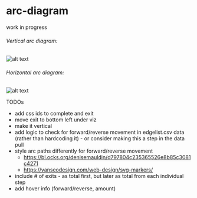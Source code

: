 # arc-diagram

work in progress

###### Vertical arc diagram:
![alt text](https://github.com/schroeder-luna/arc-diagram/blob/master/thumbnail-vertical.PNG)

###### Horizontal arc diagram:
![alt text](https://github.com/schroeder-luna/arc-diagram/blob/master/thumbnail-horizontal.PNG)



TODOs
- add css ids to complete and exit
- move exit to bottom left under viz
- make it vertical
- add logic to check for forward/reverse movement in edgelist.csv data (rather than hardcoding it) - or consider making this a step in the data pull
- style arc paths differently for forward/reverse movement 
    - https://bl.ocks.org/denisemauldin/d797804c235365526e8b85c3081c4271 
    - https://vanseodesign.com/web-design/svg-markers/
- include # of exits - as total first, but later as total from each individual step
- add hover info (forward/reverse, amount)